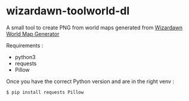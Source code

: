# wizardawn-toolworld-dl

A small tool to create PNG from world maps generated from [Wizardawn World Map Generator](https://osricrpg.com/wizardawn/tool_world.php)

Requirements :
  * python3
  * requests
  * Pillow

Once you have the correct Python version and are in the right venv :

```bash
$ pip install requests Pillow
```

